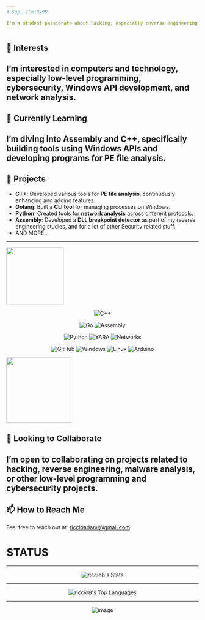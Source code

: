 ```yaml
---
# Sup, I’m 0x90

I'm a student passionate about hacking, especially reverse engineering. I’m a quick learner currently focused on mastering Assembly language. My main programming languages are C++, Python, and Go (Golang). Improving a lot my assembly skills. I’m also improving my basic **Arduino** skills and have experience with **Unity**—though I'm not particularly passionate about game development- I understand all fast and well.
---
```

## 👀 Interests
I’m interested in computers and technology, especially low-level programming, cybersecurity, Windows API development, and network analysis.
---
## 🌱 Currently Learning
I’m diving into Assembly and C++, specifically building tools using **Windows APIs** and developing programs for **PE file analysis**.
---
## 💼 Projects
- **C++**: Developed various tools for **PE file analysis**, continuously enhancing and adding features.
- **Golang**: Built a **CLI tool** for managing processes on Windows.
- **Python**: Created tools for **network analysis** across different protocols.
- **Assembly**: Developed a **DLL breakpoint detector** as part of my reverse engineering studies, and for a lot of other Security related stuff.
- AND MORE…

---
  
<img src="https://i.giphy.com/media/v1.Y2lkPTc5MGI3NjExcjBwa2t6MjBtMDY4ODQyNzhwYTNwbXYxaTM0bjByenNzenNyMm1lNiZlcD12MV9pbnRlcm5hbF9naWZfYnlfaWQmY3Q9Zw/unQ3IJU2RG7DO/giphy.gif" width="150"> 

<div align="center">

![C++](https://img.shields.io/badge/C++-00599C?logo=cplusplus&logoColor=white&style=for-the-badge)

![Go](https://img.shields.io/badge/Go-00ADD8?logo=go&logoColor=white&style=for-the-badge) ![Assembly](https://img.shields.io/badge/Assembly-525252?style=for-the-badge)

![Python](https://img.shields.io/badge/Python-3776AB?logo=python&logoColor=white&style=for-the-badge) ![YARA](https://img.shields.io/badge/YARA-008000?style=for-the-badge) ![Networks](https://img.shields.io/badge/Networks-008080?style=for-the-badge)

![GitHub](https://img.shields.io/badge/GitHub-181717?logo=github&logoColor=white&style=for-the-badge) ![Windows](https://img.shields.io/badge/Windows-0078D6?logo=windows&logoColor=white&style=for-the-badge) ![Linux](https://img.shields.io/badge/Linux-FCC624?logo=linux&logoColor=black&style=for-the-badge) ![Arduino](https://img.shields.io/badge/Arduino-00979D?logo=arduino&logoColor=white&style=for-the-badge)

</div>

<img src="https://media.giphy.com/media/Ws6T5PN7wHv3cY8xy8/giphy.gif?cid=790b7611802ppew8a51pa5vv01898k0izc8d4vaa7a5qcijj&ep=v1_gifs_search&rid=giphy.gif&ct=g" width="170">


## 💞️ Looking to Collaborate
I’m open to collaborating on projects related to **hacking**, **reverse engineering**, **malware analysis**, or other low-level programming and cybersecurity projects.
---
## 📫 How to Reach Me
Feel free to reach out at: [riccioadami@gmail.com](mailto:riccioadami@gmail.com)


# STATUS
---
<div align="center">
  
![riccio8's Stats](https://github-readme-stats.vercel.app/api?username=riccio8&theme=vue-dark&show_icons=true&hide_border=true&count_private=true)

---

![riccio8's Top Languages](https://github-readme-stats.vercel.app/api/top-langs/?username=riccio8&theme=vue-dark&show_icons=true&hide_border=true&layout=compact)

---

![image](https://github.com/user-attachments/assets/6e6f412a-8a57-4fcc-96fe-929bbce1e16c)
<div>
